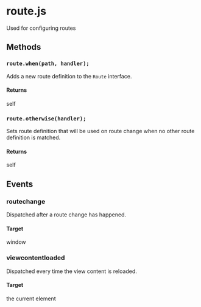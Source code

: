 # route.js
Used for configuring routes

## Methods

### `route.when(path, handler);`
Adds a new route definition to the `Route` interface.

#### Returns
self

### `route.otherwise(handler);`
Sets route definition that will be used on route change when no other route
definition is matched.

#### Returns
self

## Events

### routechange
Dispatched after a route change has happened.

#### Target
window

### viewcontentloaded
Dispatched every time the view content is reloaded.

#### Target
the current element

